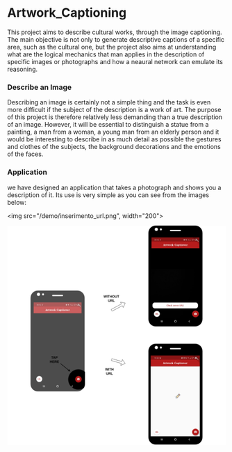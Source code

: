 # Artwork_Captioning

This project aims to describe cultural works, through the image captioning. The main objective is not only to generate descriptive captions of a specific area, such as the cultural one, but the project also aims at understanding what are the logical mechanics that man applies in the description of specific images or photographs and how a neaural network can emulate its reasoning.

### Describe an Image

Describing an image is certainly not a simple thing and the task is even more difficult if the subject of the description is a work of art.
The purpose of this project is therefore relatively less demanding than a true description of an image. However, it will be essential to distinguish a statue from a painting, a man from a woman, a young man from an elderly person and it would be interesting to describe in as much detail as possible the gestures and clothes of the subjects, the background decorations and the emotions of the faces.

### Application
we have designed an application that takes a photograph and shows you a description of it. Its use is very simple as you can see from the images below:


<img src="/demo/inserimento_url.png", width="200">

<img src="/demo/scatto_foto.png">



